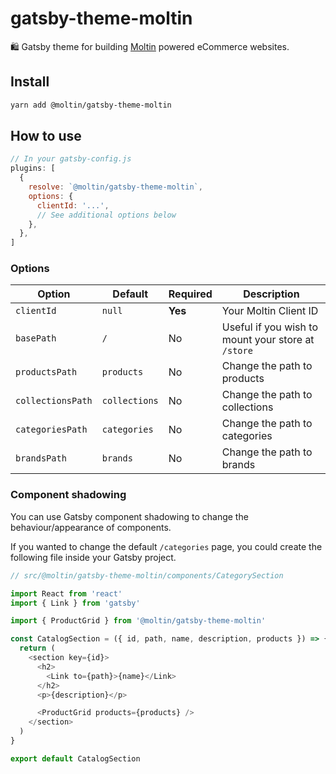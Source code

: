 # gatsby-theme-moltin

🛍 Gatsby theme for building [Moltin](https://moltin.com) powered eCommerce websites.

## Install

```sh
yarn add @moltin/gatsby-theme-moltin
```

## How to use

```js
// In your gatsby-config.js
plugins: [
  {
    resolve: `@moltin/gatsby-theme-moltin`,
    options: {
      clientId: '...',
      // See additional options below
    },
  },
]
```

### Options

| Option            | Default       | Required | Description                                        |
| ----------------- | ------------- | -------- | -------------------------------------------------- |
| `clientId`        | `null`        | **Yes**  | Your Moltin Client ID                              |
| `basePath`        | `/`           | No       | Useful if you wish to mount your store at `/store` |
| `productsPath`    | `products`    | No       | Change the path to products                        |
| `collectionsPath` | `collections` | No       | Change the path to collections                     |
| `categoriesPath`  | `categories`  | No       | Change the path to categories                      |
| `brandsPath`      | `brands`      | No       | Change the path to brands                          |

### Component shadowing

You can use Gatsby component shadowing to change the behaviour/appearance of components.

If you wanted to change the default `/categories` page, you could create the following file inside your Gatsby project.

```js
// src/@moltin/gatsby-theme-moltin/components/CategorySection

import React from 'react'
import { Link } from 'gatsby'

import { ProductGrid } from '@moltin/gatsby-theme-moltin'

const CatalogSection = ({ id, path, name, description, products }) => {
  return (
    <section key={id}>
      <h2>
        <Link to={path}>{name}</Link>
      </h2>
      <p>{description}</p>

      <ProductGrid products={products} />
    </section>
  )
}

export default CatalogSection
```
